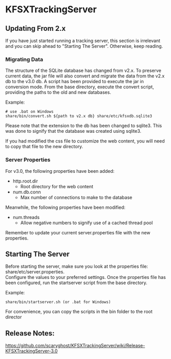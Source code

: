 KFSXTrackingServer
==================
## Updating From 2.x
If you have just started running a tracking server, this section is irrelevant and you can skip ahead to 
"Starting The Server".  Otherwise, keep reading.

### Migrating Data
The structure of the SQLite database has changed from v2.x.  To preserve current data, the jar file will also convert 
and migrate the data from the v2.x db to the v3.0 db.  A script has been provided to execute the jar in conversion 
mode.  From the base directory, execute the convert script, providing the paths to the old and new databases.

Example:  

    # use .bat on Windows  
    share/bin/convert.sh ${path to v2.x db} share/etc/kfsxdb.sqlite3  
    
Please note that the extension to the db has been changed to sqlite3.  This was done to signify that the database was 
created using sqlite3.

If you had modified the css file to customize the web content, you will need to copy that file to the new directory.

### Server Properties
For v3.0, the following properties have been added:
* http.root.dir  
    *  Root directory for the web content
* num.db.conn
    *  Max number of connections to make to the database
 
Meanwhile, the following properties have been modified:
* num.threads 
    *  Allow negative numbers to signify use of a cached thread pool

Remember to update your current server.properties file with the new properties.  

## Starting The Server
Before starting the server, make sure you look at the properties file: share/etc/server.properties.  
Configure the values to your preferred settings.  Once the properties file has been configured, run 
the startserver script from the base directory.

Example:  

    share/bin/startserver.sh (or .bat for Windows)  

For convenience, you can copy the scripts in the bin folder to the root director
## Release Notes:
https://github.com/scaryghost/KFSXTrackingServer/wiki/Release-KFSXTrackingServer-3.0
